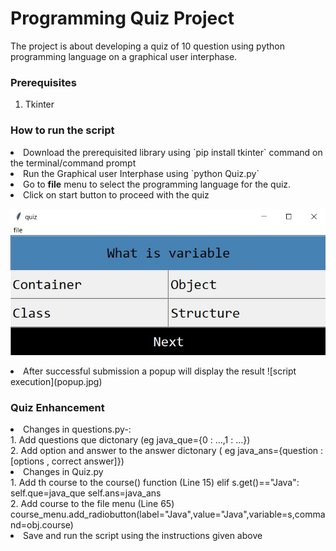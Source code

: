 # Programming Quiz Project
The project is about developing a quiz of 10 question using python programming language on a graphical user interphase.

### Prerequisites
1. Tkinter


### How to run the script
<li> Download the prerequisited library using `pip install tkinter` command on the terminal/command prompt
<li> Run the Graphical user Interphase using `python Quiz.py`
<li> Go to <strong>file</strong> menu to select the programming language for the quiz.
<li> Click on start button to proceed with the quiz
  
![script execution](Dashboard.jpg)

<li> After successful submission a popup will display the result
![script execution](popup.jpg)
  
### Quiz Enhancement

<li> Changes in questions.py-: <br>
  1. Add questions que dictonary (eg java_que={0 : ...,1 : ...}) 
  <br>
  2. Add option and answer to the answer dictonary ( eg java_ans={question : [options , correct answer]})
<br>
<li> Changes in Quiz.py <br>
  1. Add th course to the course() function (Line 15)
  elif s.get()=="Java":
            self.que=java_que
            self.ans=java_ans
  <br>
  2. Add course to the file menu (Line 65) 
     course_menu.add_radiobutton(label="Java",value="Java",variable=s,command=obj.course)
<br>
<li> Save and run the script using the instructions given above
